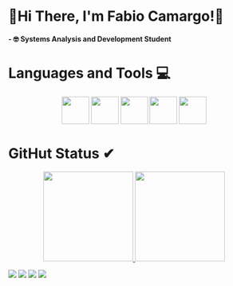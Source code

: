 
# 🥑Hi There, I'm Fabio Camargo!🥑

#### - 🤓 Systems Analysis and Development Student


# Languages and Tools 💻
<div align="center">
  <div>
    <img loading="lazy" width="55" height="55" src="https://cdn.jsdelivr.net/gh/devicons/devicon@latest/icons/python/python-original-wordmark.svg" />
    <img loading="lazy" width="55" height="55" src="https://cdn.jsdelivr.net/gh/devicons/devicon@latest/icons/javascript/javascript-original.svg" />
    <img loading="lazy" width="55" height="55" src="https://cdn.jsdelivr.net/gh/devicons/devicon@latest/icons/html5/html5-original-wordmark.svg" />
    <img loading="lazy" width="55" height="55" src="https://cdn.jsdelivr.net/gh/devicons/devicon@latest/icons/css3/css3-original-wordmark.svg" />
    <img loading="lazy" width="55" height="55" src="https://cdn.jsdelivr.net/gh/devicons/devicon@latest/icons/git/git-original-wordmark.svg" />
  </div>
</div>

# GitHut Status ✔
<div align="center">
  <a href="https://github.com/FabioCamargoo">
    <img loading="lazy" height="180em" src="https://github-readme-stats.vercel.app/api/top-langs/?username=FabioCamargoo&layout=compact&langs_count=7&theme=dracula"/>
    <img loading="lazy" height="180em" src="https://github-readme-stats.vercel.app/api?username=FabioCamargoo&show_icons=true&theme=dracula&include_all_commits=true&count_private=true"/>
</div>
<div>

<a href="https://instagram.com/fbcmrg" target="_blank"><img loading="lazy" src="https://img.shields.io/badge/-Instagram-%23E4405F?style=for-the-badge&logo=instagram&logoColor=white" target="_blank"></a>
<a href="https://www.twitch.tv/seu-usuário-aqui" target="_blank"><img loading="lazy" src="https://img.shields.io/badge/Twitch-9146FF?style=for-the-badge&logo=twitch&logoColor=white" target="_blank"></a>
<a href = "mailto:contato@fa.camargojr@gmail.com"><img loading="lazy" src="https://img.shields.io/badge/Gmail-D14836?style=for-the-badge&logo=gmail&logoColor=white" target="_blank"></a>
<a href="https://www.linkedin.com/in/seu-usuário-linkedln-aqui" target="_blank"><img loading="lazy" src="https://img.shields.io/badge/-LinkedIn-%230077B5?style=for-the-badge&logo=linkedin&logoColor=white" target="_blank"></a>   
</div>


        
